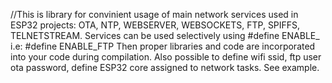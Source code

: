 //This is library for convinient usage of main network services used in ESP32 projects:
OTA, NTP, WEBSERVER, WEBSOCKETS, FTP, SPIFFS, TELNETSTREAM.
Services can be used selectively using #define ENABLE_<SERVICE> i.e: #define ENABLE_FTP
Then proper libraries and code are incorporated into your code during compilation.
Also possible to define wifi ssid, ftp user ota password, define ESP32 core assigned to network tasks. See example.
